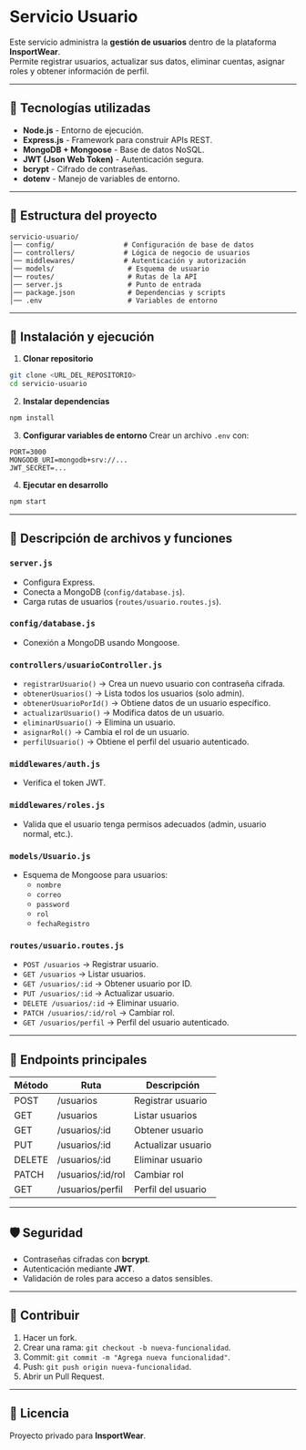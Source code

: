 # Servicio Usuario

Este servicio administra la **gestión de usuarios** dentro de la plataforma **InsportWear**.  
Permite registrar usuarios, actualizar sus datos, eliminar cuentas, asignar roles y obtener información de perfil.

---

## 📌 Tecnologías utilizadas

- **Node.js** - Entorno de ejecución.
- **Express.js** - Framework para construir APIs REST.
- **MongoDB + Mongoose** - Base de datos NoSQL.
- **JWT (Json Web Token)** - Autenticación segura.
- **bcrypt** - Cifrado de contraseñas.
- **dotenv** - Manejo de variables de entorno.

---

## 📂 Estructura del proyecto

```
servicio-usuario/
│── config/                 # Configuración de base de datos
│── controllers/            # Lógica de negocio de usuarios
│── middlewares/            # Autenticación y autorización
│── models/                  # Esquema de usuario
│── routes/                  # Rutas de la API
│── server.js                # Punto de entrada
│── package.json             # Dependencias y scripts
│── .env                     # Variables de entorno
```

---

## 🚀 Instalación y ejecución

1. **Clonar repositorio**
```bash
git clone <URL_DEL_REPOSITORIO>
cd servicio-usuario
```

2. **Instalar dependencias**
```bash
npm install
```

3. **Configurar variables de entorno**
Crear un archivo `.env` con:
```
PORT=3000
MONGODB_URI=mongodb+srv://...
JWT_SECRET=...
```

4. **Ejecutar en desarrollo**
```bash
npm start
```

---

## 📜 Descripción de archivos y funciones

### `server.js`
- Configura Express.
- Conecta a MongoDB (`config/database.js`).
- Carga rutas de usuarios (`routes/usuario.routes.js`).

### `config/database.js`
- Conexión a MongoDB usando Mongoose.

### `controllers/usuarioController.js`
- `registrarUsuario()` → Crea un nuevo usuario con contraseña cifrada.
- `obtenerUsuarios()` → Lista todos los usuarios (solo admin).
- `obtenerUsuarioPorId()` → Obtiene datos de un usuario específico.
- `actualizarUsuario()` → Modifica datos de un usuario.
- `eliminarUsuario()` → Elimina un usuario.
- `asignarRol()` → Cambia el rol de un usuario.
- `perfilUsuario()` → Obtiene el perfil del usuario autenticado.

### `middlewares/auth.js`
- Verifica el token JWT.

### `middlewares/roles.js`
- Valida que el usuario tenga permisos adecuados (admin, usuario normal, etc.).

### `models/Usuario.js`
- Esquema de Mongoose para usuarios:
  - `nombre`
  - `correo`
  - `password`
  - `rol`
  - `fechaRegistro`

### `routes/usuario.routes.js`
- `POST /usuarios` → Registrar usuario.
- `GET /usuarios` → Listar usuarios.
- `GET /usuarios/:id` → Obtener usuario por ID.
- `PUT /usuarios/:id` → Actualizar usuario.
- `DELETE /usuarios/:id` → Eliminar usuario.
- `PATCH /usuarios/:id/rol` → Cambiar rol.
- `GET /usuarios/perfil` → Perfil del usuario autenticado.

---

## 📡 Endpoints principales

| Método | Ruta | Descripción |
|--------|------|-------------|
| POST   | /usuarios | Registrar usuario |
| GET    | /usuarios | Listar usuarios |
| GET    | /usuarios/:id | Obtener usuario |
| PUT    | /usuarios/:id | Actualizar usuario |
| DELETE | /usuarios/:id | Eliminar usuario |
| PATCH  | /usuarios/:id/rol | Cambiar rol |
| GET    | /usuarios/perfil | Perfil del usuario |

---

## 🛡 Seguridad
- Contraseñas cifradas con **bcrypt**.
- Autenticación mediante **JWT**.
- Validación de roles para acceso a datos sensibles.

---

## 🤝 Contribuir
1. Hacer un fork.
2. Crear una rama: `git checkout -b nueva-funcionalidad`.
3. Commit: `git commit -m "Agrega nueva funcionalidad"`.
4. Push: `git push origin nueva-funcionalidad`.
5. Abrir un Pull Request.

---

## 📄 Licencia
Proyecto privado para **InsportWear**.
